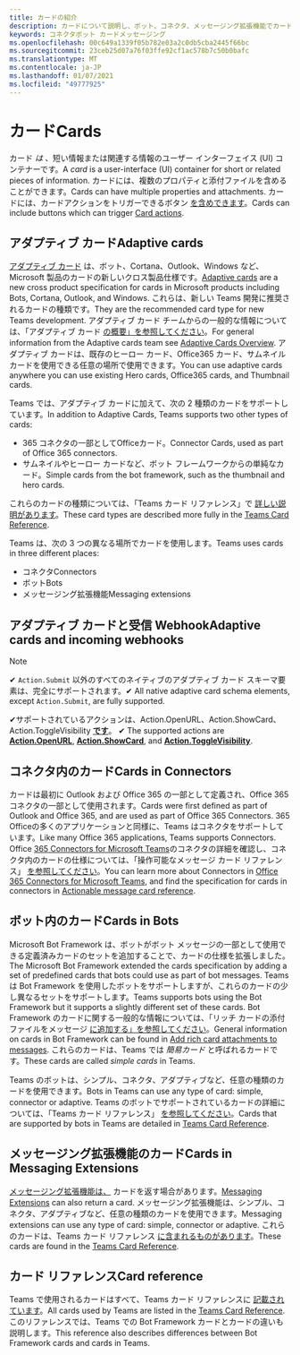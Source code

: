 ```yaml
---
title: カードの紹介
description: カードについて説明し、ボット、コネクタ、メッセージング拡張機能でカードがどのように使用されるのかについて説明します。
keywords: コネクタボット カードメッセージング
ms.openlocfilehash: 00c649a1339f05b782e03a2c0db5cba2445f66bc
ms.sourcegitcommit: 23ceb25d07a76f03ffe92cf1ac578b7c50b0bafc
ms.translationtype: MT
ms.contentlocale: ja-JP
ms.lasthandoff: 01/07/2021
ms.locfileid: "49777925"
---
```

# <a name="cards"></a><span data-ttu-id="2d8aa-104">カード</span><span class="sxs-lookup"><span data-stu-id="2d8aa-104">Cards</span></span>

<span data-ttu-id="2d8aa-105">カード *は* 、短い情報または関連する情報のユーザー インターフェイス (UI) コンテナーです。</span><span class="sxs-lookup"><span data-stu-id="2d8aa-105">A *card* is a user-interface (UI) container for short or related pieces of information.</span></span> <span data-ttu-id="2d8aa-106">カードには、複数のプロパティと添付ファイルを含めることができます。</span><span class="sxs-lookup"><span data-stu-id="2d8aa-106">Cards can have multiple properties and attachments.</span></span> <span data-ttu-id="2d8aa-107">カードには、カードアクションをトリガーできるボタン [を含めできます](~/task-modules-and-cards/cards/cards-actions.md)。</span><span class="sxs-lookup"><span data-stu-id="2d8aa-107">Cards can include buttons which can trigger [Card actions](~/task-modules-and-cards/cards/cards-actions.md).</span></span>

## <a name="adaptive-cards"></a><span data-ttu-id="2d8aa-108">アダプティブ カード</span><span class="sxs-lookup"><span data-stu-id="2d8aa-108">Adaptive cards</span></span>

<span data-ttu-id="2d8aa-109">[アダプティブ カード](~/task-modules-and-cards/cards/cards-reference.md#adaptive-card) は、ボット、Cortana、Outlook、Windows など、Microsoft 製品のカードの新しいクロス製品仕様です。</span><span class="sxs-lookup"><span data-stu-id="2d8aa-109">[Adaptive cards](~/task-modules-and-cards/cards/cards-reference.md#adaptive-card) are a new cross product specification for cards in Microsoft products including Bots, Cortana, Outlook, and Windows.</span></span> <span data-ttu-id="2d8aa-110">これらは、新しい Teams 開発に推奨されるカードの種類です。</span><span class="sxs-lookup"><span data-stu-id="2d8aa-110">They are the recommended card type for new Teams development.</span></span> <span data-ttu-id="2d8aa-111">アダプティブ カード チームからの一般的な情報については、「アダプティブ カード [の概要」を参照してください](/adaptive-cards)。</span><span class="sxs-lookup"><span data-stu-id="2d8aa-111">For general information from the Adaptive cards team see [Adaptive Cards Overview](/adaptive-cards).</span></span> <span data-ttu-id="2d8aa-112">アダプティブ カードは、既存のヒーロー カード、Office365 カード、サムネイル カードを使用できる任意の場所で使用できます。</span><span class="sxs-lookup"><span data-stu-id="2d8aa-112">You can use adaptive cards anywhere you can use existing Hero cards, Office365 cards, and Thumbnail cards.</span></span>

<span data-ttu-id="2d8aa-113">Teams では、アダプティブ カードに加えて、次の 2 種類のカードをサポートしています。</span><span class="sxs-lookup"><span data-stu-id="2d8aa-113">In addition to Adaptive Cards, Teams supports two other types of cards:</span></span>

* <span data-ttu-id="2d8aa-114">365 コネクタの一部としてOfficeカード。</span><span class="sxs-lookup"><span data-stu-id="2d8aa-114">Connector Cards, used as part of Office 365 connectors.</span></span>
* <span data-ttu-id="2d8aa-115">サムネイルやヒーロー カードなど、ボット フレームワークからの単純なカード。</span><span class="sxs-lookup"><span data-stu-id="2d8aa-115">Simple cards from the bot framework, such as the thumbnail and hero cards.</span></span>

<span data-ttu-id="2d8aa-116">これらのカードの種類については、「Teams カード リファレンス」で [詳しい説明があります](~/task-modules-and-cards/cards/cards-reference.md)。</span><span class="sxs-lookup"><span data-stu-id="2d8aa-116">These card types are described more fully in the [Teams Card Reference](~/task-modules-and-cards/cards/cards-reference.md).</span></span>

<span data-ttu-id="2d8aa-117">Teams は、次の 3 つの異なる場所でカードを使用します。</span><span class="sxs-lookup"><span data-stu-id="2d8aa-117">Teams uses cards in three different places:</span></span>

* <span data-ttu-id="2d8aa-118">コネクタ</span><span class="sxs-lookup"><span data-stu-id="2d8aa-118">Connectors</span></span>
* <span data-ttu-id="2d8aa-119">ボット</span><span class="sxs-lookup"><span data-stu-id="2d8aa-119">Bots</span></span>
* <span data-ttu-id="2d8aa-120">メッセージング拡張機能</span><span class="sxs-lookup"><span data-stu-id="2d8aa-120">Messaging extensions</span></span>

## <a name="adaptive-cards-and-incoming-webhooks"></a><span data-ttu-id="2d8aa-121">アダプティブ カードと受信 Webhook</span><span class="sxs-lookup"><span data-stu-id="2d8aa-121">Adaptive cards and incoming webhooks</span></span>

> [!NOTE]
>
> <span data-ttu-id="2d8aa-122">✔ `Action.Submit` 以外のすべてのネイティブのアダプティブ カード スキーマ要素は、完全にサポートされます。</span><span class="sxs-lookup"><span data-stu-id="2d8aa-122">✔ All native adaptive card schema elements, except `Action.Submit`, are fully supported.</span></span>
>
> <span data-ttu-id="2d8aa-123">✔サポートされているアクションは、Action.OpenURL、Action.ShowCard、Action.ToggleVisibility [**です**](https://adaptivecards.io/explorer/Action.ToggleVisibility.html)。 [](https://adaptivecards.io/explorer/Action.OpenUrl.html) [](https://adaptivecards.io/explorer/Action.ShowCard.html)</span><span class="sxs-lookup"><span data-stu-id="2d8aa-123">✔ The supported actions are [**Action.OpenURL**](https://adaptivecards.io/explorer/Action.OpenUrl.html), [**Action.ShowCard**](https://adaptivecards.io/explorer/Action.ShowCard.html), and [**Action.ToggleVisibility**](https://adaptivecards.io/explorer/Action.ToggleVisibility.html).</span></span>

## <a name="cards-in-connectors"></a><span data-ttu-id="2d8aa-124">コネクタ内のカード</span><span class="sxs-lookup"><span data-stu-id="2d8aa-124">Cards in Connectors</span></span>

<span data-ttu-id="2d8aa-125">カードは最初に Outlook および Office 365 の一部として定義され、Office 365 コネクタの一部として使用されます。</span><span class="sxs-lookup"><span data-stu-id="2d8aa-125">Cards were first defined as part of Outlook and Office 365, and are used as part of Office 365 Connectors.</span></span> <span data-ttu-id="2d8aa-126">365 Officeの多くのアプリケーションと同様に、Teams はコネクタをサポートしています。</span><span class="sxs-lookup"><span data-stu-id="2d8aa-126">Like many Office 365 applications, Teams supports Connectors.</span></span> <span data-ttu-id="2d8aa-127">Office [365 Connectors for Microsoft Teams](~/webhooks-and-connectors/what-are-webhooks-and-connectors.md)のコネクタの詳細を確認し、コネクタ内のカードの仕様については、「操作可能なメッセージ カード リファレンス」 [を参照してください](/outlook/actionable-messages/card-reference)。</span><span class="sxs-lookup"><span data-stu-id="2d8aa-127">You can learn more about Connectors in [Office 365 Connectors for Microsoft Teams](~/webhooks-and-connectors/what-are-webhooks-and-connectors.md), and find the specification for cards in connectors in [Actionable message card reference](/outlook/actionable-messages/card-reference).</span></span>

## <a name="cards-in-bots"></a><span data-ttu-id="2d8aa-128">ボット内のカード</span><span class="sxs-lookup"><span data-stu-id="2d8aa-128">Cards in Bots</span></span>

<span data-ttu-id="2d8aa-129">Microsoft Bot Framework は、ボットがボット メッセージの一部として使用できる定義済みカードのセットを追加することで、カードの仕様を拡張しました。</span><span class="sxs-lookup"><span data-stu-id="2d8aa-129">The Microsoft Bot Framework extended the cards specification by adding a set of predefined cards that bots could use as part of bot messages.</span></span> <span data-ttu-id="2d8aa-130">Teams は Bot Framework を使用したボットをサポートしますが、これらのカードの少し異なるセットをサポートします。</span><span class="sxs-lookup"><span data-stu-id="2d8aa-130">Teams supports bots using the Bot Framework but it supports a slightly different set of these cards.</span></span> <span data-ttu-id="2d8aa-131">Bot Framework のカードに関する一般的な情報については、「リッチ カードの添付ファイルをメッセージ [に追加する」を参照してください](/bot-framework/nodejs/bot-builder-nodejs-send-rich-cards)。</span><span class="sxs-lookup"><span data-stu-id="2d8aa-131">General information on cards in Bot Framework can be found in [Add rich card attachments to messages](/bot-framework/nodejs/bot-builder-nodejs-send-rich-cards).</span></span> <span data-ttu-id="2d8aa-132">これらのカードは、Teams では *簡易カード* と呼ばれるカードです。</span><span class="sxs-lookup"><span data-stu-id="2d8aa-132">These cards are called *simple cards* in Teams.</span></span>

<span data-ttu-id="2d8aa-133">Teams のボットは、シンプル、コネクタ、アダプティブなど、任意の種類のカードを使用できます。</span><span class="sxs-lookup"><span data-stu-id="2d8aa-133">Bots in Teams can use any type of card: simple, connector or adaptive.</span></span> <span data-ttu-id="2d8aa-134">Teams のボットでサポートされているカードの詳細については、「Teams カード リファレンス」 [を参照してください](~/task-modules-and-cards/cards/cards-reference.md)。</span><span class="sxs-lookup"><span data-stu-id="2d8aa-134">Cards that are supported by bots in Teams are detailed in [Teams Card Reference](~/task-modules-and-cards/cards/cards-reference.md).</span></span>  

## <a name="cards-in-messaging-extensions"></a><span data-ttu-id="2d8aa-135">メッセージング拡張機能のカード</span><span class="sxs-lookup"><span data-stu-id="2d8aa-135">Cards in Messaging Extensions</span></span>

<span data-ttu-id="2d8aa-136">[メッセージング拡張機能は、](~/messaging-extensions/what-are-messaging-extensions.md) カードを返す場合があります。</span><span class="sxs-lookup"><span data-stu-id="2d8aa-136">[Messaging Extensions](~/messaging-extensions/what-are-messaging-extensions.md) can also return a card.</span></span> <span data-ttu-id="2d8aa-137">メッセージング拡張機能は、シンプル、コネクタ、アダプティブなど、任意の種類のカードを使用できます。</span><span class="sxs-lookup"><span data-stu-id="2d8aa-137">Messaging extensions can use any type of card: simple, connector or adaptive.</span></span> <span data-ttu-id="2d8aa-138">これらのカードは、Teams カード リファレンス [に含まれるものがあります](~/task-modules-and-cards/cards/cards-reference.md)。</span><span class="sxs-lookup"><span data-stu-id="2d8aa-138">These cards are found in the [Teams Card Reference](~/task-modules-and-cards/cards/cards-reference.md).</span></span>

## <a name="card-reference"></a><span data-ttu-id="2d8aa-139">カード リファレンス</span><span class="sxs-lookup"><span data-stu-id="2d8aa-139">Card reference</span></span>

<span data-ttu-id="2d8aa-140">Teams で使用されるカードはすべて、Teams カード リファレンスに [記載されています](~/task-modules-and-cards/cards/cards-reference.md)。</span><span class="sxs-lookup"><span data-stu-id="2d8aa-140">All cards used by Teams are listed in the [Teams Card Reference](~/task-modules-and-cards/cards/cards-reference.md).</span></span> <span data-ttu-id="2d8aa-141">このリファレンスでは、Teams での Bot Framework カードとカードの違いも説明します。</span><span class="sxs-lookup"><span data-stu-id="2d8aa-141">This reference also describes differences between Bot Framework cards and cards in Teams.</span></span>
